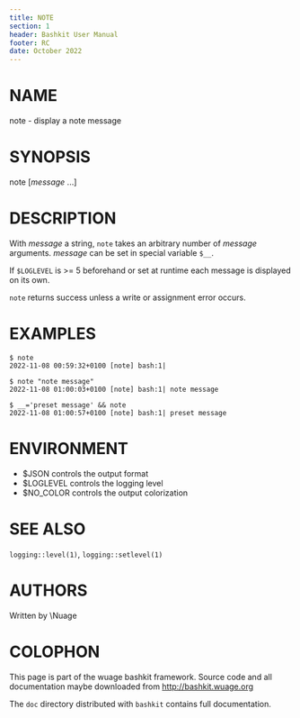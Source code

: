 ```yaml
---
title: NOTE
section: 1
header: Bashkit User Manual
footer: RC
date: October 2022
---
```


# NAME

note - display a note message

# SYNOPSIS

note [*message* ...]

# DESCRIPTION

With *message* a string, `note` takes an arbitrary number of *message*
arguments.
*message* can be set in special variable `$__`.

If `$LOGLEVEL` is >= 5 beforehand or set at runtime each message
is displayed on its own.

`note` returns success unless a write or assignment error occurs.

# EXAMPLES

    $ note
    2022-11-08 00:59:32+0100 [note] bash:1|

    $ note "note message"
    2022-11-08 01:00:03+0100 [note] bash:1| note message

    $ __='preset message' && note
    2022-11-08 01:00:57+0100 [note] bash:1| preset message

# ENVIRONMENT

- $JSON controls the output format
- $LOGLEVEL controls the logging level
- $NO_COLOR controls the output colorization

# SEE ALSO

`logging::level(1)`, `logging::setlevel(1)`

# AUTHORS
Written by \\Nuage

# COLOPHON
This page is part of the wuage bashkit framework. Source code and all
documentation maybe downloaded from <http://bashkit.wuage.org>

The `doc` directory distributed with `bashkit` contains full documentation.
